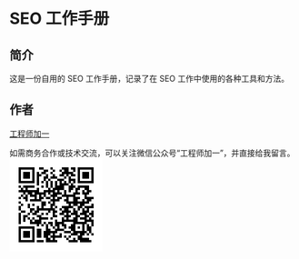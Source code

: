 # SEO 工作手册

## 简介

这是一份自用的 SEO 工作手册，记录了在 SEO 工作中使用的各种工具和方法。

## 作者

[工程师加一](https://blog.oonne.com)

如需商务合作或技术交流，可以关注微信公众号“工程师加一”，并直接给我留言。
![微信二维码](img/wx.png)
